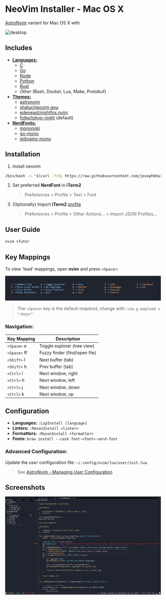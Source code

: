 # NeoVim Installer - Mac OS X

[AstroNvim](https://astronvim.github.io) variant for Mac OS X with

![desktop][desktop]

## Includes

- [**Languages:**](https://github.com/neovim/nvim-lspconfig/blob/master/doc/server_configurations.md)
  - [C](https://github.com/neovim/nvim-lspconfig/blob/master/doc/server_configurations.md#clangd)
  - [Go](https://github.com/neovim/nvim-lspconfig/blob/master/doc/server_configurations.md#gopls)
  - [Node](https://github.com/neovim/nvim-lspconfig/blob/master/doc/server_configurations.md#tsserver)
  - [Python](https://github.com/neovim/nvim-lspconfig/blob/master/doc/server_configurations.md#pyright)
  - [Rust](https://github.com/neovim/nvim-lspconfig/blob/master/doc/server_configurations.md#rust_analyzer)
  - _Other_ (Bash, Docker, Lua, Make, Protobuf)
- [**Themes:**](https://github.com/topics/neovim-theme)
  - [astronvim](https://astronvim.github.io)
  - [shatur/neovim-ayu](https://github.com/Shatur/neovim-ayu)
  - [edeneast/nightfox.nvim](https://github.com/EdenEast/nightfox.nvim)
  - [folke/tokyo-night](https://github.com/folke/tokyonight.nvim) (default)
- [**NerdFonts:**](https://www.nerdfonts.com)
  - [mononoki](https://www.programmingfonts.org/#mononoki)
  - [go-mono](https://www.programmingfonts.org/#go-mono)
  - [jetbrains-mono](https://www.programmingfonts.org/#jetbrains-mono)

## Installation

1. Install neovim

```sh
/bin/bash -c "$(curl -fsSL https://raw.githubusercontent.com/josephbharrison/nvim/HEAD/install.sh)"
```

2. Set preferred **NerdFont** in **iTerm2**

   > Preferences > Profile > Text > Font

3. (Optionally) Import **iTerm2** [profile](profiles/iterm2/Afterglow.json)

   > Preferences > Profile > Other Actions... > Import JSON Profiles...

## User Guide

```sh
nvim +Tutor
```

## Key Mappings

To view 'lead' mappings, open **nvim** and press `<Space>`:

![mappings][mappings]

> The `<Space>` key is the default _maplead_, change with: `vim.g.maplead = "<key>"`

### Navigation:

| Key Mapping  | Description                   |
| ------------ | ----------------------------- |
| `<Space>` e  | Toggle explorer (tree view)   |
| `<Space>` ff | Fuzzy finder (find/open file) |
| `<Shift>` l  | Next buffer (tab)             |
| `<Shift>` h  | Prev buffer (tab)             |
| `<Ctrl>` l   | Next window, right            |
| `<Ctrl>` h   | Next window, left             |
| `<Ctrl>` j   | Next window, down             |
| `<Ctrl>` k   | Next window, up               |

## Configuration

- **Languages:** `:LspInstall [language]`
- **Linters:** `:MasonInstall <linter>`
- **Formatters:** `:MasonInstall <formatter>`
- **Fonts:** `brew install --cask font-<font>-nerd-font`

### Advanced Configuration:

Update the _user_ configuration file: `~/.config/nvim/lua/user/init.lua`

> See [AstroNvim - Managing User Configuration](https://astronvim.github.io/Configuration/manage_user_config)

## Screenshots

![screen][screen]

[desktop]: https://raw.githubusercontent.com/josephbharrison/nvim/main/images/desktop.png
[screen]: https://raw.githubusercontent.com/josephbharrison/nvim/main/images/screen.png
[mappings]: https://raw.githubusercontent.com/josephbharrison/nvim/main/images/mappings.png
